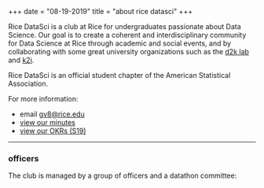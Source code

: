 +++
date = "08-19-2019"
title = "about rice datasci"
+++

Rice DataSci is a club at Rice for undergraduates passionate about Data
Science.  Our goal is to create a coherent and interdisciplinary community for
Data Science at Rice through academic and social events, and by collaborating
with some great university organizations such as the [d2k
lab](https://d2k.rice.edu/) and [k2i](https://k2i.rice.edu/).  

Rice DataSci is an official student chapter of the American Statistical
Association.

For more information:  

* email [gv8@rice.edu](mailto:gv8@rice.edu)
* [view our minutes](./minutes)
* [view our OKRs (S19)](https://docs.google.com/document/d/1zU1A-1MTaZ-Lg845ZTgkn-nsc0ateCMgZ6lWk4cRtP4/edit?usp=sharing)

---

### officers

The club is managed by a group of officers and a datathon committee:
